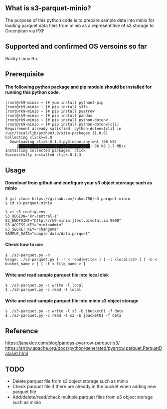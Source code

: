 ## What is s3-parquet-minio?
The purpose of this python code is to prepare sample data into minio for loading
parquet data files  from minio as a representitive of s3 storage to Greenplum via PXF

## Supported and confirmed OS versoins so far
Rocky Linux 9.x

## Prerequisite
#### The following python package and pip module should be installed for running this python code.
~~~
[root@rk9-minio ~ ]# yum install python3-pip
[root@rk9-minio ~ ]# pip install s3fs
[root@rk9-minio ~ ]# pip install pyarrow
[root@rk9-minio ~ ]# pip install pandas
[root@rk9-minio ~ ]# pip install python-dotenv
[root@rk9-minio ~ ]# pip install python-dotenv[cli]
Requirement already satisfied: python-dotenv[cli] in /usr/local/lib/python3.9/site-packages (1.0.0)
Collecting click>=5.0
  Downloading click-8.1.3-py3-none-any.whl (96 kB)
     |████████████████████████████████| 96 kB 1.7 MB/s
Installing collected packages: click
Successfully installed click-8.1.3
~~~

## Usage
#### Download from github and configure your s3 object storeage such as minio
~~~
$ git clone https://github.com/rokmc756/s3-parquet-minio
$ cd s3-parquet-minio

$ vi s3-config.env
S3_REGION="kr-central-1"
S3_ENDPOINT="http://rk9-minio.jtest.pivotal.io:9000"
S3_ACCESS_KEY="minioadmin"
S3_SECRET_KEY="changeme"
SAMPLE_DATA="sample-data/data.parquet"
~~~

#### Check how to use
~~~
$ ./s3-parquet.py -h
Usage: ./s3-parquet.py [ -r < read|write> ] [ -l <local|s3> ] [ -b < bucket_name > ] [ -f < file_name > ]
~~~
#### Write and read sample parquet file into local disk
~~~
$ ./s3-parquet.py -c write -l local
$ ./s3-parquet.py -c read -l local
~~~
#### Write and read sample parquet file into minio s3 object storage
~~~
$ ./s3-parquet.py -c write -l s3 -b jbucket01 -f data
$ ./s3-parquet.py -c read -l s3 -b jbucket01 -f data
~~~

## Reference
https://janakiev.com/blog/pandas-pyarrow-parquet-s3/
https://arrow.apache.org/docs/python/generated/pyarrow.parquet.ParquetDataset.html

## TODO
- Delete parquet file from s3 object storage such as minio
- Check parquet file if there are already in the bucket when adding new parquet file
- Add/delete/read/check multiple parquet files from s3 object storage such as minio
